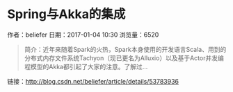 # Spring与Akka的集成
作者：beliefer
日期：2017-01-04 10:30
浏览量：6520
> 简介：近年来随着Spark的火热，Spark本身使用的开发语言Scala、用到的分布式内存文件系统Tachyon（现已更名为Alluxio）以及基于Actor并发编程模型的Akka都引起了大家的注意。了解过...

 链接：http://blog.csdn.net/beliefer/article/details/53783936

